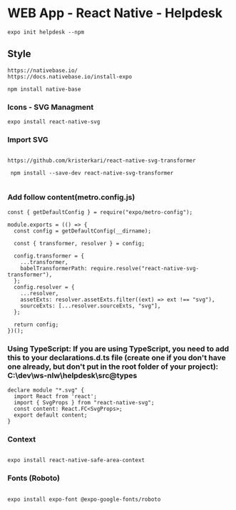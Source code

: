 # WEB App - React Native - Helpdesk

```
expo init helpdesk --npm
```

## Style

```
https://nativebase.io/
https://docs.nativebase.io/install-expo
```

```
npm install native-base

```

### Icons - SVG Managment

```
expo install react-native-svg
```

### Import SVG

```

https://github.com/kristerkari/react-native-svg-transformer

 npm install --save-dev react-native-svg-transformer


```

### Add follow content(metro.config.js)

```
const { getDefaultConfig } = require("expo/metro-config");

module.exports = (() => {
  const config = getDefaultConfig(__dirname);

  const { transformer, resolver } = config;

  config.transformer = {
    ...transformer,
    babelTransformerPath: require.resolve("react-native-svg-transformer"),
  };
  config.resolver = {
    ...resolver,
    assetExts: resolver.assetExts.filter((ext) => ext !== "svg"),
    sourceExts: [...resolver.sourceExts, "svg"],
  };

  return config;
})();
```

### Using TypeScript: If you are using TypeScript, you need to add this to your declarations.d.ts file (create one if you don't have one already, but don't put in the root folder of your project): C:\dev\ws-nlw\helpdesk\src\@types

```
declare module "*.svg" {
  import React from 'react';
  import { SvgProps } from "react-native-svg";
  const content: React.FC<SvgProps>;
  export default content;
}
```

### Context

```

expo install react-native-safe-area-context

```

### Fonts (Roboto)

```

expo install expo-font @expo-google-fonts/roboto

```
